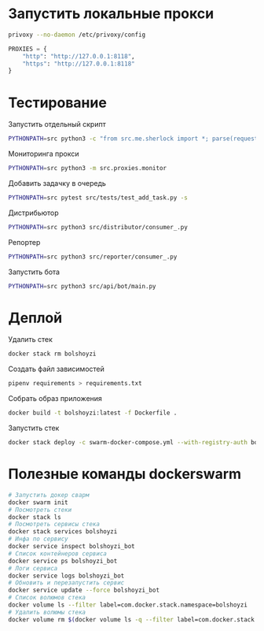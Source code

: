 # Запустить локальные прокси

```bash
privoxy --no-daemon /etc/privoxy/config
```

```python
PROXIES = {
    "http": "http://127.0.0.1:8118",
    "https": "http://127.0.0.1:8118"
}
```

# Тестирование

Запустить отдельный скрипт
```bash
PYTHONPATH=src python3 -c "from src.me.sherlock import *; parse(request('bolshoyzi'));"
```

Мониторинга прокси
```bash
PYTHONPATH=src python3 -m src.proxies.monitor
```

Добавить задачку в очередь
```bash
PYTHONPATH=src pytest src/tests/test_add_task.py -s
```

Дистрибьютор
```bash
PYTHONPATH=src python3 src/distributor/consumer_.py
```

Репортер
```bash
PYTHONPATH=src python3 src/reporter/consumer_.py
```

Запустить бота
```bash
PYTHONPATH=src python3 src/api/bot/main.py
```

# Деплой

Удалить стек
```bash
docker stack rm bolshoyzi
```

Создать файл зависимостей
```bash
pipenv requirements > requirements.txt
```

Собрать образ приложения
```bash
docker build -t bolshoyzi:latest -f Dockerfile .
```

Запустить стек
```bash
docker stack deploy -c swarm-docker-compose.yml --with-registry-auth bolshoyzi
```

# Полезные команды dockerswarm
```bash
# Запустить докер сварм
docker swarm init
# Посмотреть стеки
docker stack ls
# Посмотреть сервисы стека
docker stack services bolshoyzi
# Инфа по сервису
docker service inspect bolshoyzi_bot
# Список контейнеров сервиса
docker service ps bolshoyzi_bot
# Логи сервиса
docker service logs bolshoyzi_bot
# Обновить и перезапустить сервис
docker service update --force bolshoyzi_bot
# Список волюмов стека
docker volume ls --filter label=com.docker.stack.namespace=bolshoyzi
# Удалить волюмы стека
docker volume rm $(docker volume ls -q --filter label=com.docker.stack.namespace=bolshoyzi)
```
